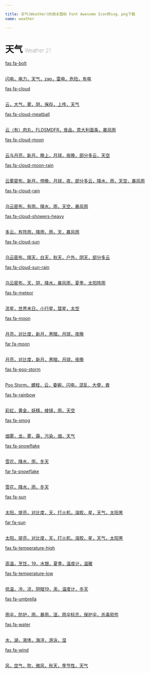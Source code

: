 ```yaml
---

title: 天气(Weather)的相关图标 Font Awesome Icon转svg、png下载
name: weather

---
```


# 天气  <small style="font-size: 60%;font-weight: 100">Weather <span class="badge-secondary badge">21</span> </small>

<search tag="weather" :max="0"/>

<div class="icon-list row" id="search-show"><a href="/icon/solid/bolt.html" class="icon-item col-6 col-sm-4 col-md-2"><div class="icon-item-inner"><i class="fas fa-bolt"></i><p><span>fas fa-bolt</span></p> <p><br>闪电，电力，天气，zap，雷电，危险，有电</p></div></a><a href="/icon/solid/cloud.html" class="icon-item col-6 col-sm-4 col-md-2"><div class="icon-item-inner"><i class="fas fa-cloud"></i><p><span>fas fa-cloud</span></p> <p><br>云，大气，雾，阴，保存，上传，天气</p></div></a><a href="/icon/solid/cloud-meatball.html" class="icon-item col-6 col-sm-4 col-md-2"><div class="icon-item-inner"><i class="fas fa-cloud-meatball"></i><p><span>fas fa-cloud-meatball</span></p> <p><br>云（有）肉丸，FLDSMDFR，食品，意大利面条，暴风雨</p></div></a><a href="/icon/solid/cloud-moon.html" class="icon-item col-6 col-sm-4 col-md-2"><div class="icon-item-inner"><i class="fas fa-cloud-moon"></i><p><span>fas fa-cloud-moon</span></p> <p><br>云与月亮，新月，晚上，月球，夜晚，部分多云，天空</p></div></a><a href="/icon/solid/cloud-moon-rain.html" class="icon-item col-6 col-sm-4 col-md-2"><div class="icon-item-inner"><i class="fas fa-cloud-moon-rain"></i><p><span>fas fa-cloud-moon-rain</span></p> <p><br>云雾密布，新月，傍晚，月球，夜，部分多云，降水，雨，天空，暴风雨</p></div></a><a href="/icon/solid/cloud-rain.html" class="icon-item col-6 col-sm-4 col-md-2"><div class="icon-item-inner"><i class="fas fa-cloud-rain"></i><p><span>fas fa-cloud-rain</span></p> <p><br>乌云密布，有雨，降水，雨，天空，暴风雨</p></div></a><a href="/icon/solid/cloud-showers-heavy.html" class="icon-item col-6 col-sm-4 col-md-2"><div class="icon-item-inner"><i class="fas fa-cloud-showers-heavy"></i><p><span>fas fa-cloud-showers-heavy</span></p> <p><br>多云，有阵雨，降雨，雨，天，暴风雨</p></div></a><a href="/icon/solid/cloud-sun.html" class="icon-item col-6 col-sm-4 col-md-2"><div class="icon-item-inner"><i class="fas fa-cloud-sun"></i><p><span>fas fa-cloud-sun</span></p> <p><br>乌云密布，晴天，白天，秋天，户外，阴天，部分多云</p></div></a><a href="/icon/solid/cloud-sun-rain.html" class="icon-item col-6 col-sm-4 col-md-2"><div class="icon-item-inner"><i class="fas fa-cloud-sun-rain"></i><p><span>fas fa-cloud-sun-rain</span></p> <p><br>乌云密布，天，阴，降水，暴风雨，夏季，太阳阵雨</p></div></a><a href="/icon/solid/meteor.html" class="icon-item col-6 col-sm-4 col-md-2"><div class="icon-item-inner"><i class="fas fa-meteor"></i><p><span>fas fa-meteor</span></p> <p><br>流星，世界末日，小行星，彗星，太空</p></div></a><a href="/icon/solid/moon.html" class="icon-item col-6 col-sm-4 col-md-2"><div class="icon-item-inner"><i class="fas fa-moon"></i><p><span>fas fa-moon</span></p> <p><br>月亮，对比度，新月，黑暗，月球，夜晚</p></div></a><a href="/icon/regular/moon.html" class="icon-item col-6 col-sm-4 col-md-2"><div class="icon-item-inner"><i class="far fa-moon"></i><p><span>far fa-moon</span></p> <p><br>月亮，对比度，新月，黑暗，月球，夜晚</p></div></a><a href="/icon/solid/poo-storm.html" class="icon-item col-6 col-sm-4 col-md-2"><div class="icon-item-inner"><i class="fas fa-poo-storm"></i><p><span>fas fa-poo-storm</span></p> <p><br>Poo Storm，螺栓，云，委婉，闪电，混乱，大便，粪</p></div></a><a href="/icon/solid/rainbow.html" class="icon-item col-6 col-sm-4 col-md-2"><div class="icon-item-inner"><i class="fas fa-rainbow"></i><p><span>fas fa-rainbow</span></p> <p><br>彩虹，黄金，妖精，棱镜，雨，天空</p></div></a><a href="/icon/solid/smog.html" class="icon-item col-6 col-sm-4 col-md-2"><div class="icon-item-inner"><i class="fas fa-smog"></i><p><span>fas fa-smog</span></p> <p><br>烟雾，龙，雾，霾，污染，烟，天气</p></div></a><a href="/icon/solid/snowflake.html" class="icon-item col-6 col-sm-4 col-md-2"><div class="icon-item-inner"><i class="fas fa-snowflake"></i><p><span>fas fa-snowflake</span></p> <p><br>雪花，降水，雨，冬天</p></div></a><a href="/icon/regular/snowflake.html" class="icon-item col-6 col-sm-4 col-md-2"><div class="icon-item-inner"><i class="far fa-snowflake"></i><p><span>far fa-snowflake</span></p> <p><br>雪花，降水，雨，冬天</p></div></a><a href="/icon/solid/sun.html" class="icon-item col-6 col-sm-4 col-md-2"><div class="icon-item-inner"><i class="fas fa-sun"></i><p><span>fas fa-sun</span></p> <p><br>太阳，提亮，对比度，天，打火机，溶胶，星，天气，太阳黑</p></div></a><a href="/icon/regular/sun.html" class="icon-item col-6 col-sm-4 col-md-2"><div class="icon-item-inner"><i class="far fa-sun"></i><p><span>far fa-sun</span></p> <p><br>太阳，提亮，对比度，天，打火机，溶胶，星，天气，太阳黑</p></div></a><a href="/icon/solid/temperature-high.html" class="icon-item col-6 col-sm-4 col-md-2"><div class="icon-item-inner"><i class="fas fa-temperature-high"></i><p><span>fas fa-temperature-high</span></p> <p><br>高温，烹饪，19，水银，夏季，温度计，温暖</p></div></a><a href="/icon/solid/temperature-low.html" class="icon-item col-6 col-sm-4 col-md-2"><div class="icon-item-inner"><i class="fas fa-temperature-low"></i><p><span>fas fa-temperature-low</span></p> <p><br>低温，冷，凉，阴暗19，汞，温度计，冬天</p></div></a><a href="/icon/solid/umbrella.html" class="icon-item col-6 col-sm-4 col-md-2"><div class="icon-item-inner"><i class="fas fa-umbrella"></i><p><span>fas fa-umbrella</span></p> <p><br>雨伞，防护，雨，暴雨，湿，雨伞标志，保护伞，杀毒软件</p></div></a><a href="/icon/solid/water.html" class="icon-item col-6 col-sm-4 col-md-2"><div class="icon-item-inner"><i class="fas fa-water"></i><p><span>fas fa-water</span></p> <p><br>水，湖，液体，海洋，游泳，湿</p></div></a><a href="/icon/solid/wind.html" class="icon-item col-6 col-sm-4 col-md-2"><div class="icon-item-inner"><i class="fas fa-wind"></i><p><span>fas fa-wind</span></p> <p><br>风，空气，吹，微风，秋天，季节性，天气</p></div></a></div>

